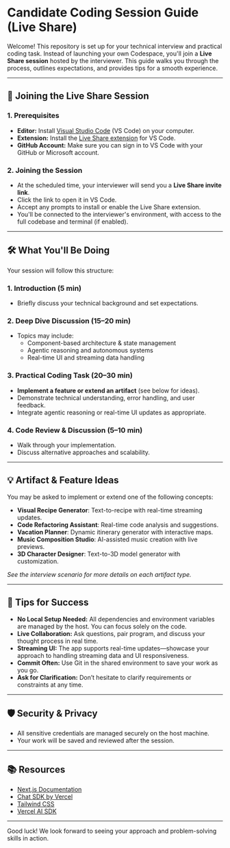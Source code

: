 # Candidate Coding Session Guide (Live Share)

Welcome! This repository is set up for your technical interview and practical coding task. Instead of launching your own Codespace, you'll join a **Live Share session** hosted by the interviewer. This guide walks you through the process, outlines expectations, and provides tips for a smooth experience.

---

## 🚀 Joining the Live Share Session

### 1. **Prerequisites**
- **Editor:** Install [Visual Studio Code](https://code.visualstudio.com/) (VS Code) on your computer.
- **Extension:** Install the [Live Share extension](https://marketplace.visualstudio.com/items?itemName=MS-vsliveshare.vsliveshare) for VS Code.
- **GitHub Account:** Make sure you can sign in to VS Code with your GitHub or Microsoft account.

### 2. **Joining the Session**
- At the scheduled time, your interviewer will send you a **Live Share invite link**.
- Click the link to open it in VS Code.
- Accept any prompts to install or enable the Live Share extension.
- You'll be connected to the interviewer's environment, with access to the full codebase and terminal (if enabled).

---

## 🛠 What You'll Be Doing

Your session will follow this structure:

### 1. **Introduction (5 min)**
- Briefly discuss your technical background and set expectations.

### 2. **Deep Dive Discussion (15–20 min)**
- Topics may include:
  - Component-based architecture & state management
  - Agentic reasoning and autonomous systems
  - Real-time UI and streaming data handling

### 3. **Practical Coding Task (20–30 min)**
- **Implement a feature or extend an artifact** (see below for ideas).
- Demonstrate technical understanding, error handling, and user feedback.
- Integrate agentic reasoning or real-time UI updates as appropriate.

### 4. **Code Review & Discussion (5–10 min)**
- Walk through your implementation.
- Discuss alternative approaches and scalability.

---

## 💡 Artifact & Feature Ideas

You may be asked to implement or extend one of the following concepts:
- **Visual Recipe Generator**: Text-to-recipe with real-time streaming updates.
- **Code Refactoring Assistant**: Real-time code analysis and suggestions.
- **Vacation Planner**: Dynamic itinerary generator with interactive maps.
- **Music Composition Studio**: AI-assisted music creation with live previews.
- **3D Character Designer**: Text-to-3D model generator with customization.

*See the interview scenario for more details on each artifact type.*

---

## 🧩 Tips for Success

- **No Local Setup Needed:** All dependencies and environment variables are managed by the host. You can focus solely on the code.
- **Live Collaboration:** Ask questions, pair program, and discuss your thought process in real time.
- **Streaming UI:** The app supports real-time updates—showcase your approach to handling streaming data and UI responsiveness.
- **Commit Often:** Use Git in the shared environment to save your work as you go.
- **Ask for Clarification:** Don’t hesitate to clarify requirements or constraints at any time.

---

## 🛡 Security & Privacy

- All sensitive credentials are managed securely on the host machine.
- Your work will be saved and reviewed after the session.

---

## 📚 Resources

- [Next.js Documentation](https://nextjs.org/docs)
- [Chat SDK by Vercel](https://chat-sdk.dev/)
- [Tailwind CSS](https://tailwindcss.com/docs)
- [Vercel AI SDK](https://sdk.vercel.ai/docs)

---

Good luck! We look forward to seeing your approach and problem-solving skills in action.
